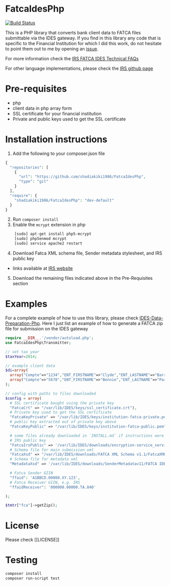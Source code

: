 # FatcaIdesPhp

[![Build Status](https://travis-ci.org/shadiakiki1986/FatcaIdesPhp.svg?branch=master)](http://travis-ci.org/shadiakiki1986/FatcaIdesPhp)

This is a PHP library that converts bank client data to FATCA files submittable via the IDES gateway.
If you find in this library any code that is specific to the Financial Institution for which I did this work,
do not hesitate to point them out to me by opening an [issue](https://github.com/shadiakiki1986/FatcaIdesPhp/issues).

For more information check the [IRS FATCA IDES Technical FAQs](http://www.irs.gov/Businesses/Corporations/FATCA-IDES-Technical-FAQs)

For other language implementations, please check the [IRS github page](https://github.com/IRSgov)
 

# Pre-requisites
* php
* client data in php array form
* SSL certificate for your financial institution
* Private and public keys used to get the SSL certificate

# Installation instructions
1. Add the following to your composer.json file

```php
{
  "repositories": [
    {
      "url": "https://github.com/shadiakiki1986/FatcaIdesPhp",
      "type": "git"
    }
  ],
  "require": {
    "shadiakiki1986/FatcaIdesPhp": "dev-default"
  }
}
```

2. Run `composer install`
3. Enable the `mcrypt` extension in php
```bash
    [sudo] apt-get install php5-mcrypt
    [sudo] php5enmod mcrypt
    [sudo] service apache2 restart
```

4. Download Fatca XML schema file, Sender metadata stylesheet, and IRS public key
 * links available at [IRS website](http://www.irs.gov/Businesses/Corporations/FATCA-XML-Schemas-and-Business-Rules-for-Form-8966)
5. Download the remaining files indicated above in the Pre-Requisites section

# Examples
For a complete example of how to use this library, please check [IDES-Data-Preparation-Php](https://github.com/shadiakiki1986/IDES-Data-Preparation-Php). Here I just list an example of how to generate a FATCA zip file for submission on the IDES gateway

```php
require __DIR__.'/vendor/autoload.php';
use FatcaIdesPhp\Transmitter;

// set tax year
$taxYear=2014;

// example client data
$di=array(
  array("Compte"=>"1234","ENT_FIRSTNAME"=>"Clyde","ENT_LASTNAME"=>"Barrow","ENT_FATCA_ID"=>"123-1234-123","ENT_ADDRESS"=>"Some street somewhere","ResidenceCountry"=>"US","posCur"=>100000000,"cur"=>"USD"),
  array("Compte"=>"5678","ENT_FIRSTNAME"=>"Bonnie","ENT_LASTNAME"=>"Parker","ENT_FATCA_ID"=>"456-1234-123","ENT_ADDRESS"=>"Dallas, Texas","ResidenceCountry"=>"US","posCur"=>100,"cur"=>"LBP")
);

// config with paths to files downloaded
$config = array(
  # SSL certificate bought using the private key
  "FatcaCrt" => "/var/lib/IDES/keys/ssl_certificate.crt"),
  # Private key used to get the SSL certificate
  "FatcaKeyPrivate" => "/var/lib/IDES/keys/institution-fatca-private.pem",
  # public key extracted out of private key above
  "FatcaKeyPublic" => "/var/lib/IDES/keys/institution-fatca-public.pem",

  # some files already downloaded in `INSTALL.md` if instructions were followed
  # IRS public key
  "FatcaIrsPublic" => '/var/lib/IDES/downloads/encryption-service_services_irs_gov.crt',
  # Schema file for main submission xml
  "FatcaXsd" => "/var/lib/IDES/downloads/FATCA XML Schema v1.1/FatcaXML_v1.1.xsd",
  # Schema file for metadata xml
  "MetadataXsd" => '/var/lib/IDES/downloads/SenderMetadatav11/FATCA IDES SENDER FILE METADATA XML LIBRARY/FATCA-IDES-SenderFileMetadata-1.1.xsd',

  # Fatca Sender GIIN
  "ffaid": 'A1BBCD.00000.XY.123',
  # Fatca Receiver GIIN, e.g. IRS
  "ffaidReceiver": '000000.00000.TA.840'

);

$tmtr["fca"]->getZip();

```

# License
Please check [[LICENSE]]

# Testing
```bash
composer install
composer run-script test
```

